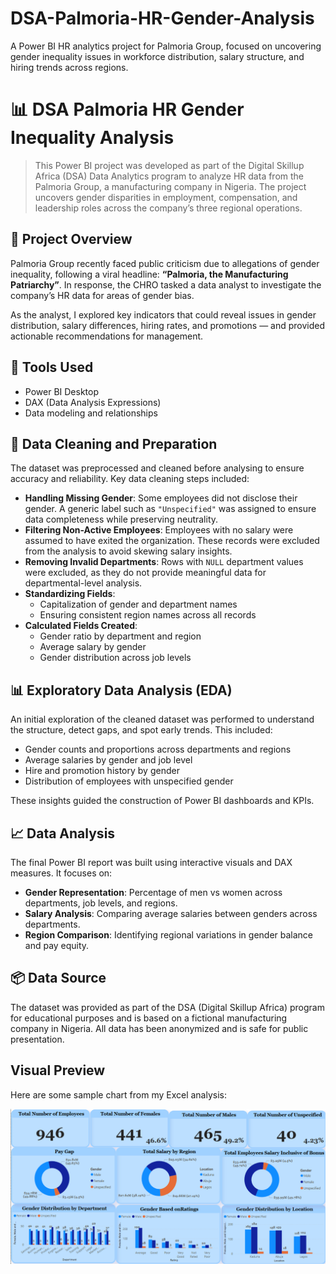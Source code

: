 # DSA-Palmoria-HR-Gender-Analysis
A Power BI HR analytics project for Palmoria Group, focused on uncovering gender inequality issues in workforce distribution, salary structure, and hiring trends across regions.


# 📊 DSA Palmoria HR Gender Inequality Analysis

> This Power BI project was developed as part of the Digital Skillup Africa (DSA) Data Analytics program to analyze HR data from the Palmoria Group, a manufacturing company in Nigeria. The project uncovers gender disparities in employment, compensation, and leadership roles across the company’s three regional operations.

## 📁 Project Overview

Palmoria Group recently faced public criticism due to allegations of gender inequality, following a viral headline: **“Palmoria, the Manufacturing Patriarchy”**. In response, the CHRO tasked a data analyst to investigate the company’s HR data for areas of gender bias.

As the analyst, I explored key indicators that could reveal issues in gender distribution, salary differences, hiring rates, and promotions — and provided actionable recommendations for management.

## 🔧 Tools Used

- Power BI Desktop
- DAX (Data Analysis Expressions)
- Data modeling and relationships

## 🧼 Data Cleaning and Preparation

The dataset was preprocessed and cleaned before analysing to ensure accuracy and reliability. Key data cleaning steps included:

- **Handling Missing Gender**: Some employees did not disclose their gender. A generic label such as `"Unspecified"` was assigned to ensure data completeness while preserving neutrality.
- **Filtering Non-Active Employees**: Employees with no salary were assumed to have exited the organization. These records were excluded from the analysis to avoid skewing salary insights.
- **Removing Invalid Departments**: Rows with `NULL` department values were excluded, as they do not provide meaningful data for departmental-level analysis.
- **Standardizing Fields**:
  - Capitalization of gender and department names
  - Ensuring consistent region names across all records
- **Calculated Fields Created**:
  - Gender ratio by department and region
  - Average salary by gender
  - Gender distribution across job levels

## 📊 Exploratory Data Analysis (EDA)

An initial exploration of the cleaned dataset was performed to understand the structure, detect gaps, and spot early trends. This included:

- Gender counts and proportions across departments and regions
- Average salaries by gender and job level
- Hire and promotion history by gender
- Distribution of employees with unspecified gender

These insights guided the construction of Power BI dashboards and KPIs.

## 📈 Data Analysis

The final Power BI report was built using interactive visuals and DAX measures. It focuses on:

- **Gender Representation**: Percentage of men vs women across departments, job levels, and regions.
- **Salary Analysis**: Comparing average salaries between genders across departments.
- **Region Comparison**: Identifying regional variations in gender balance and pay equity.

## 📦 Data Source

The dataset was provided as part of the DSA (Digital Skillup Africa) program for educational purposes and is based on a fictional manufacturing company in Nigeria. All data has been anonymized and is safe for public presentation.

## Visual Preview

Here are some sample chart from my Excel analysis:

![Sales Chart](https://github.com/GbengaTosin/DSA-Palmoria-HR-Gender-Analysis/blob/main/Screenshot%202025-07-04%20181730.png)


